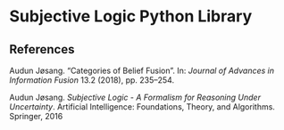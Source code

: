 # Subjective Logic Python Library


## References

Audun Jøsang. “Categories of Belief Fusion”. In: _Journal of Advances in Information Fusion_ 13.2 (2018), pp. 235–254.

Audun  Jøsang. _Subjective  Logic  -  A  Formalism  for  Reasoning  Under  Uncertainty_. Artificial Intelligence: Foundations, Theory, and Algorithms. Springer, 2016
